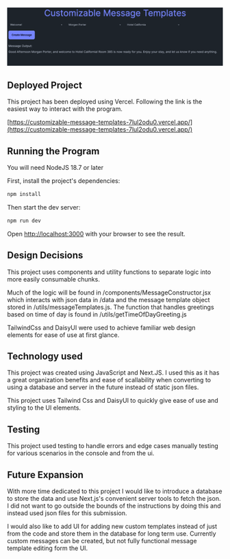 ![Alt text](/images/Screenshot-1.png?raw=true "Screenshot")

## Deployed Project

This project has been deployed using Vercel. Following the link is the easiest way to interact with the program.

[https://customizable-message-templates-7lul2odu0.vercel.app/](https://customizable-message-templates-7lul2odu0.vercel.app/)

## Running the Program

You will need NodeJS 18.7 or later

First, install the project's dependencies:

```bash
npm install
```

Then start the dev server:

```bash
npm run dev
```

Open [http://localhost:3000](http://localhost:3000) with your browser to see the result.

## Design Decisions

This project uses components and utility functions to separate logic into more easily consumable chunks.

Much of the logic will be found in /components/MessageConstructor.jsx which interacts with json data in /data and the message template object stored in /utils/messageTemplates.js. The function that handles greetings based on time of day is found in /utils/getTimeOfDayGreeting.js

TailwindCss and DaisyUI were used to achieve familiar web design elements for ease of use at first glance.

## Technology used

This project was created using JavaScript and Next.JS. I used this as it has a great organization benefits and ease of scallability when converting to using a database and server in the future instead of static json files.

This project uses Tailwind Css and DaisyUI to quickly give ease of use and styling to the UI elements.

## Testing

This project used testing to handle errors and edge cases manually testing for various scenarios in the console and from the ui.

## Future Expansion

With more time dedicated to this project I would like to introduce a database to store the data and use Next.js's convenient server tools to fetch the json. I did not want to go outside the bounds of the instructions by doing this and instead used json files for this submission.

I would also like to add UI for adding new custom templates instead of just from the code and store them in the database for long term use. Currently custom messages can be created, but not fully functional message template editing form the UI.
